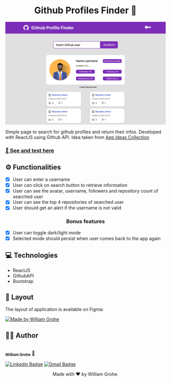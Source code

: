 <h1 align="center">  Github Profiles Finder 🔎</h1>

<img align="center" src="./src/assets/images/layout.jpg">

Simple page to search for github profiles and return their infos.
Developed with ReactJS using Github API.
Idea taken from <a href="https://github.com/florinpop17/app-ideas" target="_blank">App Ideas Collection</a>

<h3><a  href="https://wg-github-profiles-finder.vercel.app/"  target="_blank">🚀 See and test here </a></h3>

## ⚙️ Functionalities
-   [x] User can enter a username
-   [x] User can click on search button to retrieve information
-   [x] User can see the avatar, username, followers and repository count of searched user
-   [x] User can see the top 4 repositories of searched user
-   [X] User should get an alert if the username is not valid

<h3 align="center">Bonus features</h3>

-  [x] User can toggle dark/light mode
-  [x] Selected mode should persist when user comes back to the app again

## 💻 Technologies
- ReactJS 
- GithubAPI 
- Bootstrap

## 🎨 Layout
The layout of application is available on Figma:

<a target="_blank" href="https://www.figma.com/file/K0HCr2QlqwT7GtfzEe1YRs/Github-Profile-Finder?node-id=0%3A1">
  <img alt="Made by William Grohe" src="https://img.shields.io/badge/Acessar%20Layout%20-Figma-%2304D361">
</a>


## 🦸‍♂️ Author
<a href="https://williamgrohe.github.io/">
 <img align="center" style="border-radius: 50%;" src="https://media-exp1.licdn.com/dms/image/C4E03AQEHPMde8rCohg/profile-displayphoto-shrink_200_200/0/1629258171132?e=1650499200&v=beta&t=w7RNELRblLLDOW1V2UypG3ZF8HjjjesvfKHDYS3d3H8" width="100px;" alt=""/>
 <br />
 <sub><b>William Grohe</b></sub></a> <a href="https://williamgrohe.github.io/" title="Author">🚀</a>
 
[![Linkedin Badge](https://img.shields.io/badge/-William-blue?style=flat-square&logo=Linkedin&logoColor=white&link=https://www.linkedin.com/in/williamgrohe/)](https://www.linkedin.com/in/tgmarinho/) [![Gmail Badge](https://img.shields.io/badge/-Email-c14438?style=flat-square&logo=Gmail&logoColor=white&link=mailto:tgmarinho@gmail.com)](mailto:william.grohe@gmail.com)

<p  align="center">Made with ❤️ by William Grohe.</p>